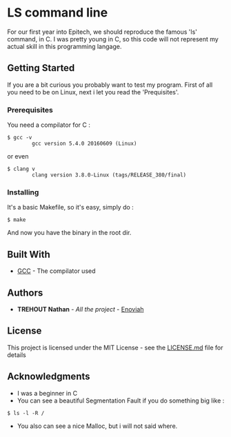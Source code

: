 # LS command line

For our first year into Epitech, we should reproduce the famous 'ls' command, in C.
I was pretty young in C, so this code will not represent my actual skill in this programming langage.

## Getting Started

If you are a bit curious you probably want to test my program.
First of all you need to be on Linux, next i let you read the 'Prequisites'.

### Prerequisites

You need a compilator for C :

```
$ gcc -v
        gcc version 5.4.0 20160609 (Linux) 
```
or even
```
$ clang v
        clang version 3.8.0-Linux (tags/RELEASE_380/final)
```

### Installing

It's a basic Makefile, so it's easy, simply do :

```
$ make
```

And now you have the binary in the root dir.

## Built With

* [GCC](https://gcc.gnu.org/) - The compilator used

## Authors

* **TREHOUT Nathan** - *All the project* - [Enoviah](http://enoviah.fr)

## License

This project is licensed under the MIT License - see the [LICENSE.md](LICENSE.md) file for details

## Acknowledgments

* I was a beginner in C
* You can see a beautiful Segmentation Fault if you do something big like :
```
$ ls -l -R /
```
* You also can see a nice Malloc, but i will not said where.
